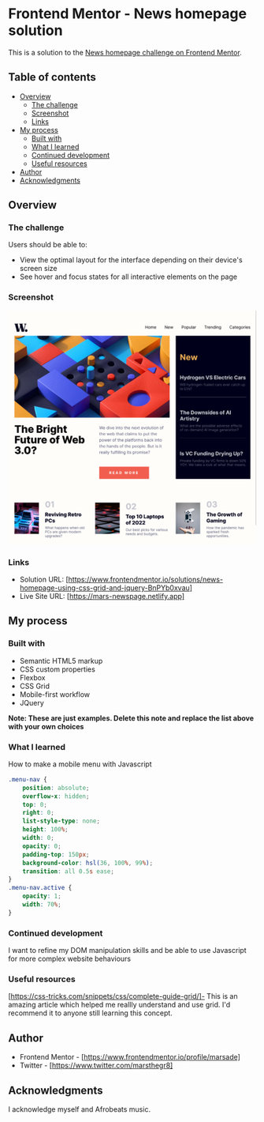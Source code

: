# Frontend Mentor - News homepage solution

This is a solution to the [News homepage challenge on Frontend Mentor](https://www.frontendmentor.io/challenges/news-homepage-H6SWTa1MFl).

## Table of contents

- [Overview](#overview)
  - [The challenge](#the-challenge)
  - [Screenshot](#screenshot)
  - [Links](#links)
- [My process](#my-process)
  - [Built with](#built-with)
  - [What I learned](#what-i-learned)
  - [Continued development](#continued-development)
  - [Useful resources](#useful-resources)
- [Author](#author)
- [Acknowledgments](#acknowledgments)

## Overview

### The challenge

Users should be able to:

- View the optimal layout for the interface depending on their device's screen size
- See hover and focus states for all interactive elements on the page

### Screenshot

![](./screenshot_newsletter.png)

### Links

- Solution URL: [https://www.frontendmentor.io/solutions/news-homepage-using-css-grid-and-jquery-BnPYb0xvau]
- Live Site URL: [https://mars-newspage.netlify.app]

## My process

### Built with

- Semantic HTML5 markup
- CSS custom properties
- Flexbox
- CSS Grid
- Mobile-first workflow
- JQuery

**Note: These are just examples. Delete this note and replace the list above with your own choices**

### What I learned

How to make a mobile menu with Javascript

```css
.menu-nav {
	position: absolute;
	overflow-x: hidden;
	top: 0;
	right: 0;
	list-style-type: none;
	height: 100%;
	width: 0;
	opacity: 0;
	padding-top: 150px;
	background-color: hsl(36, 100%, 99%);
	transition: all 0.5s ease;
}
.menu-nav.active {
	opacity: 1;
	width: 70%;
}
```

### Continued development

I want to refine my DOM manipulation skills and be able to use Javascript for more complex website behaviours

### Useful resources

[https://css-tricks.com/snippets/css/complete-guide-grid/]- This is an amazing article which helped me reallly understand and use grid. I'd recommend it to anyone still learning this concept.

## Author

- Frontend Mentor - [https://www.frontendmentor.io/profile/marsade]
- Twitter - [https://www.twitter.com/marsthegr8]

## Acknowledgments

I acknowledge myself and Afrobeats music.

